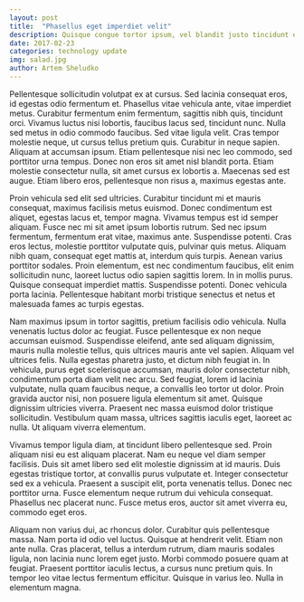 ```yaml
---
layout: post
title:  "Phasellus eget imperdiet velit"
description: Quisque congue tortor ipsum, vel blandit justo tincidunt et. Integer felis ipsum, consequat eget tristique ut, vehicula tempor est. In at leo erat.
date: 2017-02-23
categories: technology update
img: salad.jpg
author: Artem Sheludko
---
```

Pellentesque sollicitudin volutpat ex at cursus. Sed lacinia consequat eros, id egestas odio fermentum et. Phasellus vitae vehicula ante, vitae imperdiet metus. Curabitur fermentum enim fermentum, sagittis nibh quis, tincidunt orci. Vivamus luctus nisi lobortis, faucibus lacus sed, tincidunt nunc. Nulla sed metus in odio commodo faucibus. Sed vitae ligula velit. Cras tempor molestie neque, ut cursus tellus pretium quis. Curabitur in neque sapien. Aliquam at accumsan ipsum. Etiam pellentesque nisi nec leo commodo, sed porttitor urna tempus. Donec non eros sit amet nisl blandit porta. Etiam molestie consectetur nulla, sit amet cursus ex lobortis a. Maecenas sed est augue. Etiam libero eros, pellentesque non risus a, maximus egestas ante.

Proin vehicula sed elit sed ultricies. Curabitur tincidunt mi et mauris consequat, maximus facilisis metus euismod. Donec condimentum est aliquet, egestas lacus et, tempor magna. Vivamus tempus est id semper aliquam. Fusce nec mi sit amet ipsum lobortis rutrum. Sed nec ipsum fermentum, fermentum erat vitae, maximus ante. Suspendisse potenti. Cras eros lectus, molestie porttitor vulputate quis, pulvinar quis metus. Aliquam nibh quam, consequat eget mattis at, interdum quis turpis. Aenean varius porttitor sodales. Proin elementum, est nec condimentum faucibus, elit enim sollicitudin nunc, laoreet luctus odio sapien sagittis lorem. In in mollis purus. Quisque consequat imperdiet mattis. Suspendisse potenti. Donec vehicula porta lacinia. Pellentesque habitant morbi tristique senectus et netus et malesuada fames ac turpis egestas.

Nam maximus ipsum in tortor sagittis, pretium facilisis odio vehicula. Nulla venenatis luctus dolor ac feugiat. Fusce pellentesque ex non neque accumsan euismod. Suspendisse eleifend, ante sed aliquam dignissim, mauris nulla molestie tellus, quis ultrices mauris ante vel sapien. Aliquam vel ultrices felis. Nulla egestas pharetra justo, et dictum nibh feugiat in. In vehicula, purus eget scelerisque accumsan, mauris dolor consectetur nibh, condimentum porta diam velit nec arcu. Sed feugiat, lorem id lacinia vulputate, nulla quam faucibus neque, a convallis leo tortor ut dolor. Proin gravida auctor nisi, non posuere ligula elementum sit amet. Quisque dignissim ultricies viverra. Praesent nec massa euismod dolor tristique sollicitudin. Vestibulum quam massa, ultrices sagittis iaculis eget, laoreet ac nulla. Ut aliquam viverra elementum.

Vivamus tempor ligula diam, at tincidunt libero pellentesque sed. Proin aliquam nisi eu est aliquam placerat. Nam eu neque vel diam semper facilisis. Duis sit amet libero sed elit molestie dignissim at id mauris. Duis egestas tristique tortor, at convallis purus vulputate et. Integer consectetur sed ex a vehicula. Praesent a suscipit elit, porta venenatis tellus. Donec nec porttitor urna. Fusce elementum neque rutrum dui vehicula consequat. Phasellus nec placerat nunc. Fusce metus eros, auctor sit amet viverra eu, commodo eget eros.

Aliquam non varius dui, ac rhoncus dolor. Curabitur quis pellentesque massa. Nam porta id odio vel luctus. Quisque at hendrerit velit. Etiam non ante nulla. Cras placerat, tellus a interdum rutrum, diam mauris sodales ligula, non lacinia nunc lorem eget justo. Morbi commodo posuere quam at feugiat. Praesent porttitor iaculis lectus, a cursus nunc pretium quis. In tempor leo vitae lectus fermentum efficitur. Quisque in varius leo. Nulla in elementum magna.
